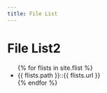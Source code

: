 ```yaml
---
title: File List
---
```

  <h1>File List2</h1>

  <ul>
    {% for flists in site.flist %}
        <li class="timeline_card">
        {{ flists.path }}::{{ flists.url }}
       </li>
    {% endfor %}
  </ul>
